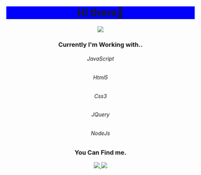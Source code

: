 
<div class="header" align="center">
 <h1 style="background-color: blue;"> Hi there👋 </h1>
<img src="https://media.tenor.com/10Zdx_RXqgcAAAAM/programming-crazy.gif"/>
</div>
<div class="body" align="center">
  <h3>Currently I'm Working with..</h3>
  <div id="tech container">
  <h6>JavaScript</h6>
  <h6>Html5</h6>
  <h6>Css3</h6>
  <h6>JQuery</h6>
  <h6>NodeJs</h6>
 </div>
</div>
<h3 align="center">You Can Find me.</h3>
<div id="badges" align="center">
<a href="https://www.instagram.com/m.fcaliskan/" >
<img src="https://img.shields.io/badge/instagram-insta-blue"/>
</a>
<a href="https://www.linkedin.com/in/muhammed-fethi-çalışkan-061130161/">
<img src="https://img.shields.io/badge/LinkedIn-linkd-blue" />
</a>
</div>

<!--
**mfcgames/mfcgames** is a ✨ _special_ ✨ repository because its `README.md` (this file) appears on your GitHub profile.

Here are some ideas to get you started:

- 🔭 I’m currently working on ...
- 🌱 I’m currently learning ...
- 👯 I’m looking to collaborate on ...
- 🤔 I’m looking for help with ...
- 💬 Ask me about ...
- 📫 How to reach me: ...
- 😄 Pronouns: ...
- ⚡ Fun fact: ...
-->
